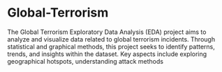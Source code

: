 # Global-Terrorism
The Global Terrorism Exploratory Data Analysis (EDA) project aims to analyze and visualize data related to global terrorism incidents. Through statistical and graphical methods, this project seeks to identify patterns, trends, and insights within the dataset. Key aspects include exploring geographical hotspots, understanding attack methods
